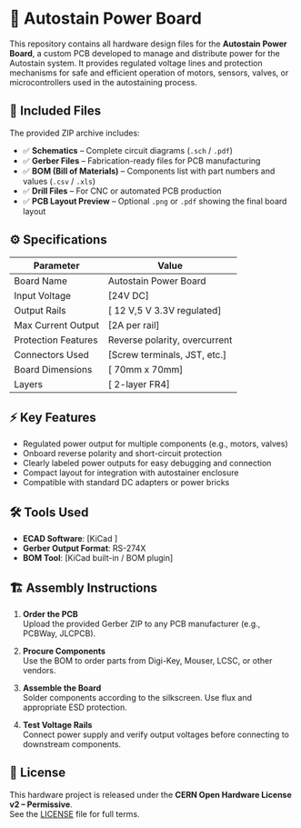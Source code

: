 # 🔌 Autostain Power Board

This repository contains all hardware design files for the **Autostain Power Board**, a custom PCB developed to manage and distribute power for the Autostain system. It provides regulated voltage lines and protection mechanisms for safe and efficient operation of motors, sensors, valves, or microcontrollers used in the autostaining process.

## 📁 Included Files

The provided ZIP archive includes:

- ✅ **Schematics** – Complete circuit diagrams (`.sch` / `.pdf`)
- ✅ **Gerber Files** – Fabrication-ready files for PCB manufacturing
- ✅ **BOM (Bill of Materials)** – Components list with part numbers and values (`.csv` / `.xls`)
- ✅ **Drill Files** – For CNC or automated PCB production
- ✅ **PCB Layout Preview** – Optional `.png` or `.pdf` showing the final board layout

## ⚙️ Specifications

| Parameter           | Value                            |
|---------------------|----------------------------------|
| Board Name          | Autostain Power Board            |
| Input Voltage       | [24V DC]                   |
| Output Rails        | [ 12 V,5 V 3.3V regulated]       |
| Max Current Output  | [2A per rail]              |
| Protection Features | Reverse polarity, overcurrent    |
| Connectors Used     | [Screw terminals, JST, etc.]|
| Board Dimensions    | [ 70mm x 70mm]              |
| Layers              | [ 2-layer FR4]              |

## ⚡ Key Features

- Regulated power output for multiple components (e.g., motors, valves)
- Onboard reverse polarity and short-circuit protection
- Clearly labeled power outputs for easy debugging and connection
- Compact layout for integration with autostainer enclosure
- Compatible with standard DC adapters or power bricks

## 🛠️ Tools Used

- **ECAD Software**: [KiCad ]
- **Gerber Output Format**: RS-274X
- **BOM Tool**: [KiCad built-in / BOM plugin]

## 🏗️ Assembly Instructions

1. **Order the PCB**  
   Upload the provided Gerber ZIP to any PCB manufacturer (e.g., PCBWay, JLCPCB).

2. **Procure Components**  
   Use the BOM to order parts from Digi-Key, Mouser, LCSC, or other vendors.

3. **Assemble the Board**  
   Solder components according to the silkscreen. Use flux and appropriate ESD protection.

4. **Test Voltage Rails**  
   Connect power supply and verify output voltages before connecting to downstream components.

## 📜 License

This hardware project is released under the **CERN Open Hardware License v2 – Permissive**.  
See the [LICENSE](./LICENSE) file for full terms.

